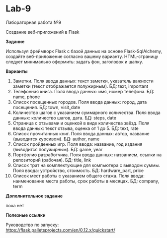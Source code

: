 # Lab-9
Лабораторная работа №9

Создание веб-приложений в Flask

**Задание**

Используя фреймворк Flask с базой данных на основе Flask-SqlAlchemy, создайте веб-приложение согласно вашему варианту.
HTML-страницу следует минимально оформить: задать фон, заголовок и шапку.

**Варианты**

1. Заметки. Поля ввода данных: текст заметки, указатель важности заметки (текст отображается полужирным). БД: text, important  
2. Телефонная книга. Поля ввода данных: имя, номер телефона. БД: name, phone  
3. Список посещенных городов. Поля ввода данных: город, дата посещения. БД: town, visit_date  
4. Количество шагов с указанием суммарного количества. Поля ввода данных: количество шагов, дата. БД: steps, date  
5. Страница с отзывами и оценкой в виде количества звёзд. Поля ввода данных: текст отзыва, оценка от 1 до 5. БД: text, rate  
6. Список прочитанных книг. Поля ввода данных: автор, название (выводится курсивом). БД: author, name  
7. Список пройденных игр. Поля ввода: название, год издания (выводится полужирным). БД: game, year  
8. Портфолио разработчика. Поля ввода данных: названием, ссылки на репозиторий (рабочая). БД: title, link
9. Список трат на комплектующие для компьютера с выводом суммы. Поля ввода: устройство, стоимость. БД: hardware_part, price
10. Список мест работы с указанием общего стажа. Поля ввода: наименование места работы, срок работы в месяцах. БД: company, term

**Дополнительное задание**

пока нет

**Полезные ссылки**

Руководство по запуску: https://flask.palletsprojects.com/en/0.12.x/quickstart/
